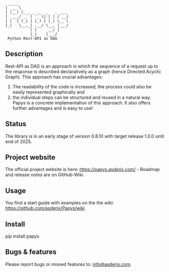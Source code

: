 
     _____                      
    |  __ \                     
    | |__) |_ _ _ __  _   _ ___ 
    |  ___/ _` | '_ \| | | / __|
    | |  | (_| | |_) | |_| \__ \
    |_|   \__,_| .__/ \__, |___/
               | |     __/ |    
               |_|    |___/     
     Python Rest-API as DAG

## Description
Rest-API as DAG is an approach in which the sequence of a request up to the response is described declaratively as a graph (hence Directed Acyclic Graph). This approach has crucial advantages:
1. The readability of the code is increased, the process could also be easily represented graphically and
2. the individual steps can be structured and reused in a natural way.
Papys is a concrete implementation of this approach. It also offers further advantages and is easy to use!

## Status
The library is in an early stage of version 0.8.10 with target release 1.0.0 until end of 2025.

## Project website
The official project website is here: https://papys.asderix.com/ - Roadmap and release notes are on GitHub-Wiki.

## Usage
You find a start guide with examples on the the wiki: https://github.com/asderix/Papys/wiki

## Install
pip install papys

## Bugs & features
Please report bugs or missed features to: info@asderix.com.